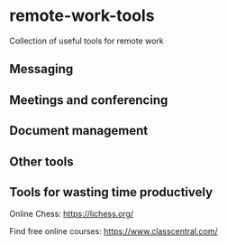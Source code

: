 # remote-work-tools
Collection of useful tools for remote work

## Messaging

## Meetings and conferencing

## Document management

## Other tools

## Tools for wasting time productively

Online Chess: https://lichess.org/

Find free online courses: https://www.classcentral.com/